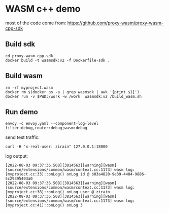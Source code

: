 # WASM c++ demo

most of the code come from: https://github.com/proxy-wasm/proxy-wasm-cpp-sdk

## Build sdk

```console
cd proxy-wasm-cpp-sdk
docker build -t wasmsdk:v2 -f Dockerfile-sdk .
```


## Build wasm

```console
rm -rf myproject.wasm 
docker rm $(docker ps -a | grep wasmsdk | awk '{print $1}')
docker run -v $PWD:/work -w /work  wasmsdk:v2 /build_wasm.sh
```

## Run demo

```console
envoy -c envoy.yaml --component-log-level filter:debug,router:debug;wasm:debug
```

send test traffic:
```console
curl -H "x-real-user: zirain" 127.0.0.1:18000
```

log output:
```console
[2022-08-03 09:37:36.508][3814563][warning][wasm] [source/extensions/common/wasm/context.cc:1173] wasm log: [myproject.cc:33]::onLog() onLog id @ b03a4820-9e39-4484-9886-5c29395403a0
[2022-08-03 09:37:36.508][3814563][warning][wasm] [source/extensions/common/wasm/context.cc:1173] wasm log: [myproject.cc:38]::onLog() onLog user @ zirain
[2022-08-03 09:37:36.508][3814563][warning][wasm] [source/extensions/common/wasm/context.cc:1173] wasm log: [myproject.cc:41]::onLog() onLog 3
```